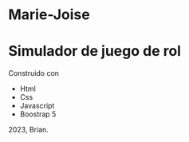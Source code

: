 # Marie-Joise #
<h1>Simulador de juego de rol</h1>

<p>Construido con 
    <ul>
      <li>Html</li>
      <li>Css</li>
      <li>Javascript</li>
      <li>Boostrap 5</li>
    </ul>
</p>
<p>2023, Brian.</p>
</p>
